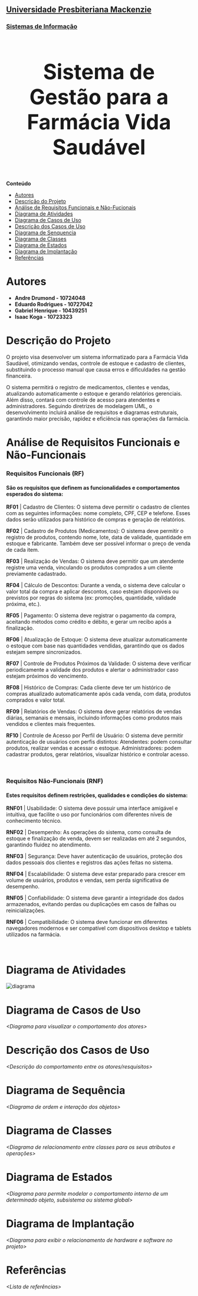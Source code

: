 <h2><a href= "https://www.mackenzie.br">Universidade Presbiteriana Mackenzie</a></h2>
<h3><a href= "https://www.mackenzie.br/graduacao/sao-paulo-higienopolis/sistemas-de-informacao">Sistemas de Informação</a></h3>


<font size="+12"><center>
<h3>Sistema de Gestão para a Farmácia Vida Saudável</h3>
</center></font>

**Conteúdo**

- [Autores](#nome-alunos)
- [Descrição do Projeto](#introdução-do-projeto)
- [Análise de Requisitos Funcionais e Não-Fucionais](#descrição-dos-requisitos)
- [Diagrama de Atividades](#diagrama-de-atividades) 
- [Diagrama de Casos de Uso](#diagrama-de-comportamento-atores)
- [Descrição dos Casos de Uso](#descrição-das-funcões)
- [Diagrama de Senquencia](#diagrama-de-ordem-interações)
- [Diagrama de Classes](#diagrama-orientado-objetos)
- [Diagrama de Estados](#diagrama-estrutura-componente)
- [Diagrama de Implantação](#diagrama-de-hardware-software)
- [Referências](#referências)


# Autores

* <b>Andre Drumond - 10724048</b>
* <b>Eduardo Rodrigues - 10727042</b>
* <b>Gabriel Henrique - 10439251</b>
* <b>Isaac Koga - 10723323</b>


# Descrição do Projeto

O projeto visa desenvolver um sistema informatizado para a Farmácia Vida Saudável, otimizando vendas, controle de estoque e cadastro de clientes, substituindo o processo manual que causa erros e dificuldades na gestão financeira. 

O sistema permitirá o registro de medicamentos, clientes e vendas, atualizando automaticamente o estoque e gerando relatórios gerenciais. Além disso, contará com controle de acesso para atendentes e administradores. Seguindo diretrizes de modelagem UML, o desenvolvimento incluirá análise de requisitos e diagramas estruturais, garantindo maior precisão, rapidez e eficiência nas operações da farmácia.

# Análise de Requisitos Funcionais e Não-Funcionais
<h3>Requisitos Funcionais (RF)</h3>

<h4>São os requisitos que definem as funcionalidades e comportamentos esperados do sistema:</h4>

<b>RF01</b> | Cadastro de Clientes: O sistema deve permitir o cadastro de clientes com as seguintes informações: nome completo, CPF, CEP e telefone. Esses dados serão utilizados para histórico de compras e geração de relatórios. 

<b>RF02</b> | Cadastro de Produtos (Medicamentos): O sistema deve permitir o registro de produtos, contendo nome, lote, data de validade, quantidade em estoque e fabricante. Também deve ser possível informar o preço de venda de cada item. 

<b>RF03</b> | Realização de Vendas: O sistema deve permitir que um atendente registre uma venda, vinculando os produtos comprados a um cliente previamente cadastrado. 

<b>RF04</b> | Cálculo de Descontos: Durante a venda, o sistema deve calcular o valor total da compra e aplicar descontos, caso estejam disponíveis ou previstos por regras do sistema (ex: promoções, quantidade, validade próxima, etc.). 

<b>RF05</b> | Pagamento: O sistema deve registrar o pagamento da compra, aceitando métodos como crédito e débito, e gerar um recibo após a finalização. 

<b>RF06</b> | Atualização de Estoque: O sistema deve atualizar automaticamente o estoque com base nas quantidades vendidas, garantindo que os dados estejam sempre sincronizados. 

<b>RF07</b> | Controle de Produtos Próximos da Validade: O sistema deve verificar periodicamente a validade dos produtos e alertar o administrador caso estejam próximos do vencimento. 

<b>RF08</b> | Histórico de Compras: Cada cliente deve ter um histórico de compras atualizado automaticamente após cada venda, com data, produtos comprados e valor total. 

<b>RF09</b> | Relatórios de Vendas: O sistema deve gerar relatórios de vendas diárias, semanais e mensais, incluindo informações como produtos mais vendidos e clientes mais frequentes. 

<b>RF10</b> | Controle de Acesso por Perfil de Usuário: O sistema deve permitir autenticação de usuários com perfis distintos: Atendentes: podem consultar produtos, realizar vendas e acessar o estoque. Administradores: podem cadastrar produtos, gerar relatórios, visualizar histórico e controlar acesso. 


</br>
<h3>Requisitos Não-Funcionais (RNF)</h3> 

<h4>Estes requisitos definem restrições, qualidades e condições do sistema:</h4> 

<b>RNF01</b> | Usabilidade: O sistema deve possuir uma interface amigável e intuitiva, que facilite o uso por funcionários com diferentes níveis de conhecimento técnico. 

<b>RNF02</b> | Desempenho: As operações do sistema, como consulta de estoque e finalização de venda, devem ser realizadas em até 2 segundos, garantindo fluidez no atendimento. 

<b>RNF03</b> | Segurança: Deve haver autenticação de usuários, proteção dos dados pessoais dos clientes e registros das ações feitas no sistema. 

<b>RNF04</b> | Escalabilidade: O sistema deve estar preparado para crescer em volume de usuários, produtos e vendas, sem perda significativa de desempenho. 

<b>RNF05</b> | Confiabilidade: O sistema deve garantir a integridade dos dados armazenados, evitando perdas ou duplicações em casos de falhas ou reinicializações. 

<b>RNF06</b> | Compatibilidade: O sistema deve funcionar em diferentes navegadores modernos e ser compatível com dispositivos desktop e tablets utilizados na farmácia.


</br>

# Diagrama de Atividades

<img src="diagrama.png" alt="diagrama">


# Diagrama de Casos de Uso

*&lt;Diagrama para visualizar o comportamento dos atores&gt;*

# Descrição dos Casos de Uso

*&lt;Descrição do comportamento entre os atores/resquisitos&gt;*

# Diagrama de Sequência

*&lt;Diagrama de ordem e interação dos objetos&gt;*

# Diagrama de Classes

*&lt;Diagrama de relacionamento entre classes para os seus atributos e operações&gt;*

# Diagrama de Estados

*&lt;Diagrama para permite modelar o comportamento interno de um determinado objeto, subsistema ou sistema global&gt;*

# Diagrama de Implantação

*&lt;Diagrama para exibir o relacionamento de hardware e software no projeto&gt;*

# Referências

*&lt;Lista de referências&gt;*
